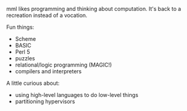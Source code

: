 mml likes programming and thinking about computation.  It's back to a
recreation instead of a vocation.

Fun things:
- Scheme
- BASIC
- Perl 5
- puzzles
- relational/logic programming (MAGIC!)
- compilers and interpreters

A little curious about:
- using high-level languages to do low-level things
- partitioning hypervisors

